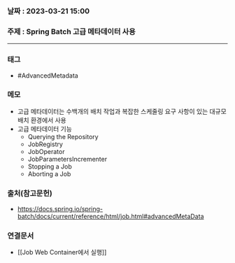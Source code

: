 ### 날짜 : 2023-03-21 15:00
### 주제 : Spring Batch 고급 메타데이터 사용
---
### 태그
* #AdvancedMetadata

### 메모
* 고급 메타데이터는 수백개의 배치 작업과 복잡한 스케줄링 요구 사항이 있는 대규모 배치 환경에서 사용
* 고급 메타데이터 기능
	* Querying the Repository
	* JobRegistry
	* JobOperator
	* JobParametersIncrementer
	* Stopping a Job 
	* Aborting a Job 

### 출처(참고문헌)
-  https://docs.spring.io/spring-batch/docs/current/reference/html/job.html#advancedMetaData

### 연결문서
- [[Job Web Container에서 실행]]
